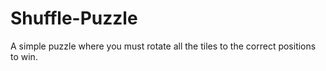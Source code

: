 # Shuffle-Puzzle
A simple puzzle where you must rotate all the tiles to the correct positions to win.
